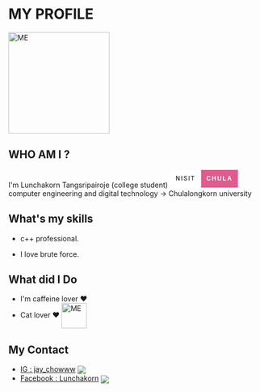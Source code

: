 # MY PROFILE
<img src="https://github.com/user-attachments/assets/a8836fe7-b6ba-404a-83ab-e1313c8c8a67" width="200" alt="ME" />


## WHO AM I ?
I'm Lunchakorn Tangsripairoje (college student)
<svg xmlns="http://www.w3.org/2000/svg" width="134.66667556762695" height="35" viewBox="0 0 134.66667556762695 35"><rect width="61.66667175292969" height="35" fill="#ffffff"/><rect x="61.66667175292969" width="73.00000381469727" height="35" fill="#de5c8e"/><text x="30.833335876464844" y="21.5" font-size="12" font-family="'Roboto', sans-serif" fill="#000000" text-anchor="middle" letter-spacing="2">NISIT</text><text x="98.16667366027832" y="21.5" font-size="12" font-family="'Montserrat', sans-serif" fill="#ffffff" text-anchor="middle" font-weight="900" letter-spacing="2">CHULA</text></svg>
computer engineering and digital technology -> Chulalongkorn university

## What's my skills
- c++ professional.

- I love brute force.

## What did I Do
- I'm caffeine lover ❤️
- Cat lover ❤️ <img src="https://github.com/user-attachments/assets/62c8777c-6d28-42cb-8727-0d0414ac77a1" width="50" alt="ME" p align ="center" />

## My Contact 
- [IG : jay_chowww](https://www.instagram.com/jay_chowww/) <img src="https://img.icons8.com/?size=25&id=32323&format=png&color=000000" p align ="center" />
- [Facebook : Lunchakorn](https://www.facebook.com/lunchakorn.tangsriparoje?locale=th_TH)     <img src="https://img.icons8.com/?size=25&id=118497&format=png&color=000000" p align ="center" />
